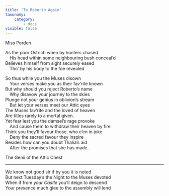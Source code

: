 ```yaml
---
title: 'To Roberto Again'
taxonomy:
    category:
        - docs
visible: false
---
```


<div class="author">Miss Porden</div>

As the poor Ostrich when by hunters chased  
&emsp;His head within some neighbouring bush conceal’d  
Believes himself from sight securely eased  
&emsp;Tho’ by his body to the foe revealed  
  
So thus while you the Muses disown  
&emsp;Your verses make you as their fav’rite known  
But why should you reject Roberto’s name  
&emsp;Why disavow your journey to the skies  
Plunge not your genius in oblivion’s stream  
&emsp;But let your verses meet our Attic eyes  
The Muses fav’rite and the loved of heaven  
Are titles rarely to a mortal given.  
Yet fear lest you the damsel’s rage provoke  
&emsp;And cause them to withdraw their heaven by fire  
Think you they’ll favour those, who e’en in joke  
&emsp;Deny the sacred favour they inspire  
Besides how can you doubt Thalia’s aid  
&emsp;After the promises that she has made.  
  
The Genii of the Attic Chest  

---

We know not good sir if by you it is noted  
But next Tuesday’s the Night to the Muses devoted  
When if from *your Castle* you’ll deign to descend  
Your presence much glee to the assembly will lend